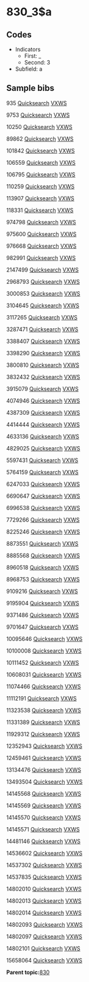 # 830\_3$a

## Codes

-   Indicators
    -   First: \_
    -   Second: 3
-   Subfield: a

## Sample bibs

935 [Quicksearch](https://search.library.yale.edu/catalog/935) [VXWS](http://prodorbis.library.yale.edu:7014/vxws/GetHoldingsService?bibId=935)

9753 [Quicksearch](https://search.library.yale.edu/catalog/9753) [VXWS](http://prodorbis.library.yale.edu:7014/vxws/GetHoldingsService?bibId=9753)

10250 [Quicksearch](https://search.library.yale.edu/catalog/10250) [VXWS](http://prodorbis.library.yale.edu:7014/vxws/GetHoldingsService?bibId=10250)

89862 [Quicksearch](https://search.library.yale.edu/catalog/89862) [VXWS](http://prodorbis.library.yale.edu:7014/vxws/GetHoldingsService?bibId=89862)

101842 [Quicksearch](https://search.library.yale.edu/catalog/101842) [VXWS](http://prodorbis.library.yale.edu:7014/vxws/GetHoldingsService?bibId=101842)

106559 [Quicksearch](https://search.library.yale.edu/catalog/106559) [VXWS](http://prodorbis.library.yale.edu:7014/vxws/GetHoldingsService?bibId=106559)

106795 [Quicksearch](https://search.library.yale.edu/catalog/106795) [VXWS](http://prodorbis.library.yale.edu:7014/vxws/GetHoldingsService?bibId=106795)

110259 [Quicksearch](https://search.library.yale.edu/catalog/110259) [VXWS](http://prodorbis.library.yale.edu:7014/vxws/GetHoldingsService?bibId=110259)

113907 [Quicksearch](https://search.library.yale.edu/catalog/113907) [VXWS](http://prodorbis.library.yale.edu:7014/vxws/GetHoldingsService?bibId=113907)

118331 [Quicksearch](https://search.library.yale.edu/catalog/118331) [VXWS](http://prodorbis.library.yale.edu:7014/vxws/GetHoldingsService?bibId=118331)

974798 [Quicksearch](https://search.library.yale.edu/catalog/974798) [VXWS](http://prodorbis.library.yale.edu:7014/vxws/GetHoldingsService?bibId=974798)

975600 [Quicksearch](https://search.library.yale.edu/catalog/975600) [VXWS](http://prodorbis.library.yale.edu:7014/vxws/GetHoldingsService?bibId=975600)

976668 [Quicksearch](https://search.library.yale.edu/catalog/976668) [VXWS](http://prodorbis.library.yale.edu:7014/vxws/GetHoldingsService?bibId=976668)

982991 [Quicksearch](https://search.library.yale.edu/catalog/982991) [VXWS](http://prodorbis.library.yale.edu:7014/vxws/GetHoldingsService?bibId=982991)

2147499 [Quicksearch](https://search.library.yale.edu/catalog/2147499) [VXWS](http://prodorbis.library.yale.edu:7014/vxws/GetHoldingsService?bibId=2147499)

2968793 [Quicksearch](https://search.library.yale.edu/catalog/2968793) [VXWS](http://prodorbis.library.yale.edu:7014/vxws/GetHoldingsService?bibId=2968793)

3000853 [Quicksearch](https://search.library.yale.edu/catalog/3000853) [VXWS](http://prodorbis.library.yale.edu:7014/vxws/GetHoldingsService?bibId=3000853)

3104645 [Quicksearch](https://search.library.yale.edu/catalog/3104645) [VXWS](http://prodorbis.library.yale.edu:7014/vxws/GetHoldingsService?bibId=3104645)

3117265 [Quicksearch](https://search.library.yale.edu/catalog/3117265) [VXWS](http://prodorbis.library.yale.edu:7014/vxws/GetHoldingsService?bibId=3117265)

3287471 [Quicksearch](https://search.library.yale.edu/catalog/3287471) [VXWS](http://prodorbis.library.yale.edu:7014/vxws/GetHoldingsService?bibId=3287471)

3388407 [Quicksearch](https://search.library.yale.edu/catalog/3388407) [VXWS](http://prodorbis.library.yale.edu:7014/vxws/GetHoldingsService?bibId=3388407)

3398290 [Quicksearch](https://search.library.yale.edu/catalog/3398290) [VXWS](http://prodorbis.library.yale.edu:7014/vxws/GetHoldingsService?bibId=3398290)

3800810 [Quicksearch](https://search.library.yale.edu/catalog/3800810) [VXWS](http://prodorbis.library.yale.edu:7014/vxws/GetHoldingsService?bibId=3800810)

3832432 [Quicksearch](https://search.library.yale.edu/catalog/3832432) [VXWS](http://prodorbis.library.yale.edu:7014/vxws/GetHoldingsService?bibId=3832432)

3915079 [Quicksearch](https://search.library.yale.edu/catalog/3915079) [VXWS](http://prodorbis.library.yale.edu:7014/vxws/GetHoldingsService?bibId=3915079)

4074946 [Quicksearch](https://search.library.yale.edu/catalog/4074946) [VXWS](http://prodorbis.library.yale.edu:7014/vxws/GetHoldingsService?bibId=4074946)

4387309 [Quicksearch](https://search.library.yale.edu/catalog/4387309) [VXWS](http://prodorbis.library.yale.edu:7014/vxws/GetHoldingsService?bibId=4387309)

4414444 [Quicksearch](https://search.library.yale.edu/catalog/4414444) [VXWS](http://prodorbis.library.yale.edu:7014/vxws/GetHoldingsService?bibId=4414444)

4633136 [Quicksearch](https://search.library.yale.edu/catalog/4633136) [VXWS](http://prodorbis.library.yale.edu:7014/vxws/GetHoldingsService?bibId=4633136)

4829025 [Quicksearch](https://search.library.yale.edu/catalog/4829025) [VXWS](http://prodorbis.library.yale.edu:7014/vxws/GetHoldingsService?bibId=4829025)

5597431 [Quicksearch](https://search.library.yale.edu/catalog/5597431) [VXWS](http://prodorbis.library.yale.edu:7014/vxws/GetHoldingsService?bibId=5597431)

5764159 [Quicksearch](https://search.library.yale.edu/catalog/5764159) [VXWS](http://prodorbis.library.yale.edu:7014/vxws/GetHoldingsService?bibId=5764159)

6247033 [Quicksearch](https://search.library.yale.edu/catalog/6247033) [VXWS](http://prodorbis.library.yale.edu:7014/vxws/GetHoldingsService?bibId=6247033)

6690647 [Quicksearch](https://search.library.yale.edu/catalog/6690647) [VXWS](http://prodorbis.library.yale.edu:7014/vxws/GetHoldingsService?bibId=6690647)

6996538 [Quicksearch](https://search.library.yale.edu/catalog/6996538) [VXWS](http://prodorbis.library.yale.edu:7014/vxws/GetHoldingsService?bibId=6996538)

7729266 [Quicksearch](https://search.library.yale.edu/catalog/7729266) [VXWS](http://prodorbis.library.yale.edu:7014/vxws/GetHoldingsService?bibId=7729266)

8225246 [Quicksearch](https://search.library.yale.edu/catalog/8225246) [VXWS](http://prodorbis.library.yale.edu:7014/vxws/GetHoldingsService?bibId=8225246)

8873551 [Quicksearch](https://search.library.yale.edu/catalog/8873551) [VXWS](http://prodorbis.library.yale.edu:7014/vxws/GetHoldingsService?bibId=8873551)

8885568 [Quicksearch](https://search.library.yale.edu/catalog/8885568) [VXWS](http://prodorbis.library.yale.edu:7014/vxws/GetHoldingsService?bibId=8885568)

8960518 [Quicksearch](https://search.library.yale.edu/catalog/8960518) [VXWS](http://prodorbis.library.yale.edu:7014/vxws/GetHoldingsService?bibId=8960518)

8968753 [Quicksearch](https://search.library.yale.edu/catalog/8968753) [VXWS](http://prodorbis.library.yale.edu:7014/vxws/GetHoldingsService?bibId=8968753)

9109216 [Quicksearch](https://search.library.yale.edu/catalog/9109216) [VXWS](http://prodorbis.library.yale.edu:7014/vxws/GetHoldingsService?bibId=9109216)

9195904 [Quicksearch](https://search.library.yale.edu/catalog/9195904) [VXWS](http://prodorbis.library.yale.edu:7014/vxws/GetHoldingsService?bibId=9195904)

9371486 [Quicksearch](https://search.library.yale.edu/catalog/9371486) [VXWS](http://prodorbis.library.yale.edu:7014/vxws/GetHoldingsService?bibId=9371486)

9701647 [Quicksearch](https://search.library.yale.edu/catalog/9701647) [VXWS](http://prodorbis.library.yale.edu:7014/vxws/GetHoldingsService?bibId=9701647)

10095646 [Quicksearch](https://search.library.yale.edu/catalog/10095646) [VXWS](http://prodorbis.library.yale.edu:7014/vxws/GetHoldingsService?bibId=10095646)

10100008 [Quicksearch](https://search.library.yale.edu/catalog/10100008) [VXWS](http://prodorbis.library.yale.edu:7014/vxws/GetHoldingsService?bibId=10100008)

10111452 [Quicksearch](https://search.library.yale.edu/catalog/10111452) [VXWS](http://prodorbis.library.yale.edu:7014/vxws/GetHoldingsService?bibId=10111452)

10608031 [Quicksearch](https://search.library.yale.edu/catalog/10608031) [VXWS](http://prodorbis.library.yale.edu:7014/vxws/GetHoldingsService?bibId=10608031)

11074466 [Quicksearch](https://search.library.yale.edu/catalog/11074466) [VXWS](http://prodorbis.library.yale.edu:7014/vxws/GetHoldingsService?bibId=11074466)

11112191 [Quicksearch](https://search.library.yale.edu/catalog/11112191) [VXWS](http://prodorbis.library.yale.edu:7014/vxws/GetHoldingsService?bibId=11112191)

11323538 [Quicksearch](https://search.library.yale.edu/catalog/11323538) [VXWS](http://prodorbis.library.yale.edu:7014/vxws/GetHoldingsService?bibId=11323538)

11331389 [Quicksearch](https://search.library.yale.edu/catalog/11331389) [VXWS](http://prodorbis.library.yale.edu:7014/vxws/GetHoldingsService?bibId=11331389)

11929312 [Quicksearch](https://search.library.yale.edu/catalog/11929312) [VXWS](http://prodorbis.library.yale.edu:7014/vxws/GetHoldingsService?bibId=11929312)

12352943 [Quicksearch](https://search.library.yale.edu/catalog/12352943) [VXWS](http://prodorbis.library.yale.edu:7014/vxws/GetHoldingsService?bibId=12352943)

12459461 [Quicksearch](https://search.library.yale.edu/catalog/12459461) [VXWS](http://prodorbis.library.yale.edu:7014/vxws/GetHoldingsService?bibId=12459461)

13134476 [Quicksearch](https://search.library.yale.edu/catalog/13134476) [VXWS](http://prodorbis.library.yale.edu:7014/vxws/GetHoldingsService?bibId=13134476)

13493504 [Quicksearch](https://search.library.yale.edu/catalog/13493504) [VXWS](http://prodorbis.library.yale.edu:7014/vxws/GetHoldingsService?bibId=13493504)

14145568 [Quicksearch](https://search.library.yale.edu/catalog/14145568) [VXWS](http://prodorbis.library.yale.edu:7014/vxws/GetHoldingsService?bibId=14145568)

14145569 [Quicksearch](https://search.library.yale.edu/catalog/14145569) [VXWS](http://prodorbis.library.yale.edu:7014/vxws/GetHoldingsService?bibId=14145569)

14145570 [Quicksearch](https://search.library.yale.edu/catalog/14145570) [VXWS](http://prodorbis.library.yale.edu:7014/vxws/GetHoldingsService?bibId=14145570)

14145571 [Quicksearch](https://search.library.yale.edu/catalog/14145571) [VXWS](http://prodorbis.library.yale.edu:7014/vxws/GetHoldingsService?bibId=14145571)

14481146 [Quicksearch](https://search.library.yale.edu/catalog/14481146) [VXWS](http://prodorbis.library.yale.edu:7014/vxws/GetHoldingsService?bibId=14481146)

14536602 [Quicksearch](https://search.library.yale.edu/catalog/14536602) [VXWS](http://prodorbis.library.yale.edu:7014/vxws/GetHoldingsService?bibId=14536602)

14537302 [Quicksearch](https://search.library.yale.edu/catalog/14537302) [VXWS](http://prodorbis.library.yale.edu:7014/vxws/GetHoldingsService?bibId=14537302)

14537835 [Quicksearch](https://search.library.yale.edu/catalog/14537835) [VXWS](http://prodorbis.library.yale.edu:7014/vxws/GetHoldingsService?bibId=14537835)

14802010 [Quicksearch](https://search.library.yale.edu/catalog/14802010) [VXWS](http://prodorbis.library.yale.edu:7014/vxws/GetHoldingsService?bibId=14802010)

14802013 [Quicksearch](https://search.library.yale.edu/catalog/14802013) [VXWS](http://prodorbis.library.yale.edu:7014/vxws/GetHoldingsService?bibId=14802013)

14802014 [Quicksearch](https://search.library.yale.edu/catalog/14802014) [VXWS](http://prodorbis.library.yale.edu:7014/vxws/GetHoldingsService?bibId=14802014)

14802093 [Quicksearch](https://search.library.yale.edu/catalog/14802093) [VXWS](http://prodorbis.library.yale.edu:7014/vxws/GetHoldingsService?bibId=14802093)

14802097 [Quicksearch](https://search.library.yale.edu/catalog/14802097) [VXWS](http://prodorbis.library.yale.edu:7014/vxws/GetHoldingsService?bibId=14802097)

14802101 [Quicksearch](https://search.library.yale.edu/catalog/14802101) [VXWS](http://prodorbis.library.yale.edu:7014/vxws/GetHoldingsService?bibId=14802101)

15658064 [Quicksearch](https://search.library.yale.edu/catalog/15658064) [VXWS](http://prodorbis.library.yale.edu:7014/vxws/GetHoldingsService?bibId=15658064)

**Parent topic:**[830](../../tags/830/830.md)

